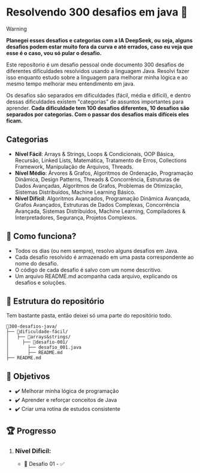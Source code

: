 # Resolvendo 300 desafios em java 🐧
> [!WARNING]  
> **Planegei esses desafios e categorias com a IA DeepSeek, ou seja, alguns desafios podem estar muito fora da curva e até errados, caso eu veja que esse é o caso, vou só pular o desafio.**

Este reposítorio é um desafio pessoal onde documento 300 desafios de diferentes dificuldades resolvidos usando a linguagem Java. Resolvi fazer isso enquanto estudo sobre a linguagem para melhorar minha lógica e ao mesmo tempo melhorar meu entendimento em java.

Os desafios são separados em dificuldades (fácil, média e difícil), e dentro dessas dificuldades existem "categorias" de assuntos importantes para aprender.
**Cada dificuldade tem 100 desafios diferentes, 10 desafios são separados por categorias. Com o passar dos desafios mais difíceis eles ficam.**

## Categorias
- **Nível Fácil**: Arrays & Strings, Loops & Condicionais, OOP Básica, Recursão, Linked Lists, Matemática, Tratamento de Erros, Collections Framework, Manipulação de Arquivos, Threads.
- **Nível Médio**: Árvores & Grafos, Algoritmos de Ordenação, Programação Dinâmica, Design Patterns, Threads & Concorrência, Estruturas de Dados Avançadas, Algoritmos de Grafos, Problemas de Otimização, Sistemas Distribuídos, Machine Learning Básico.
- **Nível Difícil**: Algoritmos Avançados, Programação Dinâmica Avançada, Grafos Avançados, Estruturas de Dados Complexas, Concorrência Avançada, Sistemas Distribuídos, Machine Learning, Compiladores & Interpretadores, Segurança, Projetos Complexos.

## 📌 Como funciona?
- Todos os dias (ou nem sempre), resolvo alguns desafios em Java.
- Cada desafio resolvido é armazenado em uma pasta correspondente ao nome do desafio.
- O código de cada desafio é salvo com um nome descritivo.
- Um arquivo README.md acompanha cada arquivo, explicando os desafios e soluções.

## 📂 Estrutura do repositório
Tem bastante pasta, então deixei só uma parte do repositório todo.
```plaintext
📂300-desafios-java/
├── 📂dificuldade-fácil/
│   ├── 📂arrays&strings/
│     ├── 📂desafio-001/
│       ├── desafio_001.java
│       ├── README.md
├── README.md
```

## 🚀 Objetivos
- ✔️ Melhorar minha lógica de programação
- ✔️ Aprender e reforçar conceitos de Java
- ✔️ Criar uma rotina de estudos consistente

## 🏆 Progresso
1. ### Nível Dificíl:
   - 📅 Desafio 01 - ✅


